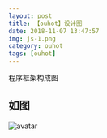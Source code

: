 ```yaml
---
layout: post
title: 【ouhot】设计图
date: 2018-11-07 13:47:57
img: js-1.png
category: ouhot
tags: [ouhot]
---
```

程序框架构成图

## 如图

<div class="divider"></div>

![avatar](/images/ouhot.png)